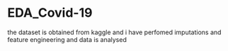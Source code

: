 # EDA_Covid-19
the dataset is obtained from kaggle and i have perfomed imputations and feature engineering 
and data is analysed
